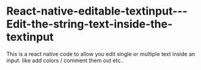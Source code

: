 # React-native-editable-textinput---Edit-the-string-text-inside-the-textinput
This is a react native code to allow you edit single or multiple text inside an input. like add colors / comment them out etc..
